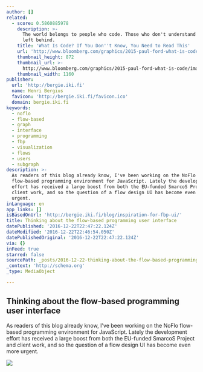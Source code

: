 ```yaml
---
author: []
related:
  - score: 0.5860885978
    description: >-
      The world belongs to people who code. Those who don't understand will be
      left behind.
    title: 'What Is Code? If You Don''t Know, You Need to Read This'
    url: 'http://www.bloomberg.com/graphics/2015-paul-ford-what-is-code/'
    thumbnail_height: 872
    thumbnail_url: >-
      http://www.bloomberg.com/graphics/2015-paul-ford-what-is-code/images/promo.jpg
    thumbnail_width: 1160
publisher:
  url: 'http://bergie.iki.fi'
  name: Henri Bergius
  favicon: 'http://bergie.iki.fi/favicon.ico'
  domain: bergie.iki.fi
keywords:
  - noflo
  - flow-based
  - graph
  - interface
  - programming
  - fbp
  - visualization
  - flows
  - users
  - subgraph
description: >-
  As readers of this blog already know, I've been working on the NoFlo
  flow-based programming environment for JavaScript. Lately the development
  effort has received a large boost from both the EU-funded SmarcoS Project and
  client work, and so the question of a flow design UI has become even more
  urgent.
inLanguage: en
app_links: []
isBasedOnUrl: 'http://bergie.iki.fi/blog/inspiration-for-fbp-ui/'
title: Thinking about the flow-based programming user interface
datePublished: '2016-12-22T22:47:22.124Z'
dateModified: '2016-12-22T22:46:54.050Z'
datePublishedOriginal: '2016-12-22T22:47:22.124Z'
via: {}
inFeed: true
starred: false
sourcePath: _posts/2016-12-22-thinking-about-the-flow-based-programming-user-interface.md
_context: 'http://schema.org'
_type: MediaObject

---
```

<article style=""><h1>Thinking about the flow-based programming user interface</h1><p>As readers of this blog already know, I've been working on the NoFlo flow-based programming environment for JavaScript. Lately the development effort has received a large boost from both the EU-funded SmarcoS Project and client work, and so the question of a flow design UI has become even more urgent.</p><img src="https://s3.eu-central-1.amazonaws.com/bergie-iki-fi/fbp-ui/drawfbp-small.png" /></article>